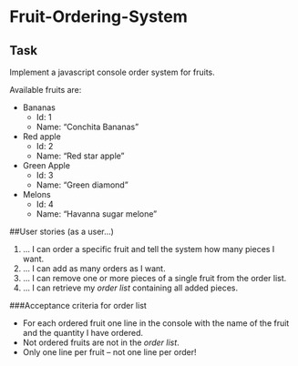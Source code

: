 # Fruit-Ordering-System

## Task
Implement a javascript console order system for fruits.

Available fruits are:
* Bananas
  * Id: 1
  * Name: “Conchita Bananas”
* Red apple
  * Id: 2
  * Name: “Red star apple”
* Green Apple
  * Id: 3
  * Name: “Green diamond”
* Melons
  * Id: 4
  * Name: “Havanna sugar melone”

##User stories (as a user...)
1) ... I can order a specific fruit and tell the system how many pieces I want.
1) ... I can add as many orders as I want.
1) ... I can remove one or more pieces of a single fruit from the order list.
1) ... I can retrieve my *order list* containing all added pieces.


###Acceptance criteria for order list
- For each ordered fruit one line in the console with the name of the fruit and the quantity I have ordered.
- Not ordered fruits are not in the *order list*.
- Only one line per fruit – not one line per order!